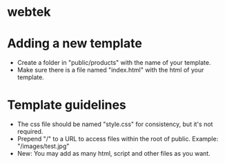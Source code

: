# webtek

# Adding a new template
* Create a folder in "public/products" with the name of your template.
* Make sure there is a file named "index.html" with the html of your template.

# Template guidelines
* The css file should be named "style.css" for consistency, but it's not required.
* Prepend "/" to a URL to access files within the root of public. Example: "/images/test.jpg"
* New: You may add as many html, script and other files as you want.
